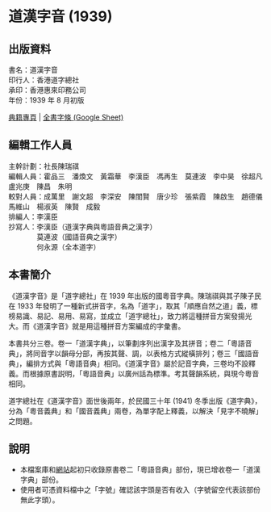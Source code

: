 道漢字音 (1939)
===============

出版資料
--------
書名：道漢字音 <br>
印行人：香港道字總社 <br>
承印：香港惠來印務公司 <br>
年份：1939 年 8 月初版<br>

[典籍專頁](https://chan1939.jyut.net) | [全書字條 (Google Sheet)](https://goo.gl/BRvB3v)

編輯工作人員
------------
主幹計劃：社長陳瑞祺 <br>
編輯人員：霍品三　潘煥文　黃霜華　李漢臣　馮再生　莫連波　李中昊　徐超凡　盧兆庚　陳昌　朱明 <br>
較對人員：成萬里　謝文超　李深安　陳閨賢　唐少珍　張紫霞　陳啟生　趙德儀　馬維山　楊淑英　陳賢　成毅 <br>
排編人：李漢臣 <br>
抄寫人：李漢臣（道漢字典與粵語音典之漢字） <br>
　　　　莫連波（國語音典之漢字） <br>
　　　　何永源（全本道字） <br>

本書簡介
--------
《道漢字音》是「道字總社」在 1939 年出版的國粵音字典。陳瑞祺與其子陳子民在 1933 年發明了一種新式拼音字，名為「道字」，取其「順應自然之道」義，標榜易識、易記、易用、易寫，並成立「道字總社」，致力將這種拼音方案發揚光大。而《道漢字音》就是用這種拼音方案編成的字彙書。

本書共分三卷。卷一「道漢字典」，以筆劃序列出漢字及其拼音；卷二「粵語音典」，將同音字以韻母分部，再按其聲、調，以表格方式縱橫排列；卷三「國語音典」，編排方式與「粵語音典」相同。《道漢字音》屬於記音字典，三卷均不設釋義。而根據原書説明，「粵語音典」以廣州話為標準。考其聲韻系統，與現今粵音相同。

道字總社在《道漢字音》面世後兩年，於民國三十年 (1941) 冬季出版《道字典》，分為「粵音義典」和「國音義典」兩卷，為單字配上釋義，以解決「見字不曉解」之問題。

說明
----
* 本檔案庫和[網站](https://chan1939.jyut.net/)起初只收錄原書卷二「粵語音典」部份，現已增收卷一「道漢字典」部份。
* 使用者可憑資料檔中之「字號」確認該字頭是否有收入（字號留空代表該部份無此字頭）。